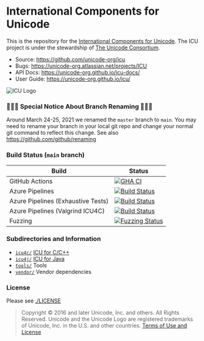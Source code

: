 #  International Components for Unicode

This is the repository for the [International Components for Unicode](https://icu.unicode.org/).
The ICU project is under the stewardship of [The Unicode Consortium](https://www.unicode.org).

- Source: https://github.com/unicode-org/icu
- Bugs: https://unicode-org.atlassian.net/projects/ICU
- API Docs: https://unicode-org.github.io/icu-docs/
- User Guide: https://unicode-org.github.io/icu/

![ICU Logo](./tools/images/iculogo_64.png)

### 🔴🔴🔴 Special Notice About Branch Renaming 🔴🔴🔴
Around March 24-25, 2021 we renamed the `master` branch to `main`. You may need to rename your branch in your local git repo and change your normal git command to reflect this change. See also https://github.com/github/renaming

### Build Status (`main` branch)

Build | Status
------|-------
GitHub Actions | [![GHA CI](https://github.com/unicode-org/icu/workflows/GHA%20CI/badge.svg)](https://github.com/unicode-org/icu/actions?query=workflow%3A%22GHA+CI%22)
Azure Pipelines | [![Build Status](https://dev.azure.com/ms/icu/_apis/build/status/unicode-org/CI?branchName=main)](https://dev.azure.com/ms/icu/_build/latest?definitionId=360&branchName=main)
Azure Pipelines (Exhaustive Tests) | [![Build Status](https://dev.azure.com/ms/icu/_apis/build/status/unicode-org/CI-Exhaustive-Main?branchName=main)](https://dev.azure.com/ms/icu/_build/latest?definitionId=361&branchName=main)
Azure Pipelines (Valgrind ICU4C) | [![Build Status](https://dev.azure.com/ms/icu/_apis/build/status/unicode-org/CI-Valgrind?branchName=main)](https://dev.azure.com/ms/icu/_build/latest?definitionId=364&branchName=main)
Fuzzing | [![Fuzzing Status](https://oss-fuzz-build-logs.storage.googleapis.com/badges/icu.svg)](https://bugs.chromium.org/p/oss-fuzz/issues/list?sort=-opened&can=1&q=proj:icu)


### Subdirectories and Information

- [`icu4c/`](./icu4c/) [ICU for C/C++](./icu4c/readme.html)
- [`icu4j/`](./icu4j/) [ICU for Java](./icu4j/readme.html)
- [`tools/`](./tools/) Tools
- [`vendor/`](./vendor/) Vendor dependencies

### License

Please see [./LICENSE](./LICENSE)

> Copyright © 2016 and later Unicode, Inc. and others. All Rights Reserved.
Unicode and the Unicode Logo are registered trademarks
of Unicode, Inc. in the U.S. and other countries.
[Terms of Use and License](http://www.unicode.org/copyright.html)